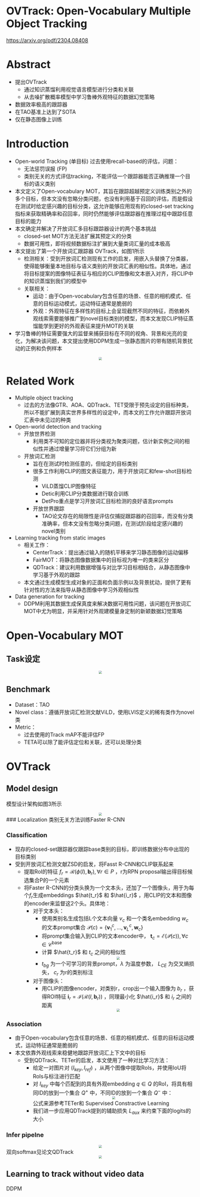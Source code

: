 # OVTrack: Open-Vocabulary Multiple Object Tracking
https://arxiv.org/pdf/2304.08408
# Abstract
- 提出OVTrack
  - 通过知识蒸馏利用视觉语言模型进行分类和关联
  - 从去噪扩散概率模型中学习鲁棒外观特征的数据幻觉策略
- 数据效率极高的跟踪器
- 在TAO基准上达到了SOTA
- 仅在静态图像上训练

# Introduction
- Open-world Tracking (单目标) 过去使用recall-based的评估，问题：
  - 无法惩罚误报 (FP)
  - 类别无关的方式评估tracking，不能评估一个跟踪器能否正确推理一个目标的语义类别
- 本文定义了Open-vocabulary MOT，其旨在跟踪超越预定义训练类别之外的多个目标，但本文没有忽略分类问题，也没有利用基于召回的评估，而是假设在测试时给定感兴趣的目标分类，这允许能够应用现有的closed-set tracking指标来获取精确率和召回率，同时仍然能够评估跟踪器在推理过程中跟踪任意目标的能力
- 本文确定并解决了开放词汇多目标跟踪器设计的两个基本挑战
  - closed-set MOT方法无法扩展其预定义的分类
  - 数据可用性，即将视频数据标注扩展到大量类词汇量的成本极高
- 本文提出了第一个开放词汇跟踪器 OVTrack，如图1所示
  - 检测相关：受到开放词汇检测现有工作的启发，用嵌入头替换了分类器，使得能够衡量本地目标与语义类别的开放词汇表的相似性。具体地，通过将目标提案的图像特征表征与相应的CLIP图像和文本嵌入对齐，将CLIP中的知识蒸馏到我们的模型中
  - 关联相关：
    - 运动：由于Open-vocabulary包含任意的场景、任意的相机模式、任意的目标运动模式，运动特征通常是脆弱的
    - 外观：外观特征在多样性的目标上会呈现截然不同的特征，而依赖外观线索需要能够推广到novel目标类别的模型，而本文发现CLIP特征蒸馏能学到更好的外观表征来提升MOT的关联
- 学习鲁棒的特征需要强大的监督来捕获目标在不同的视角、背景和光亮的变化，为解决该问题，本文提出使用DDPM生成一张静态图片的带有随机背景扰动的正例和负例样本
<center><img src=../images/image-40.png style="zoom:50%"></center>

# Related Work
- Multiple object tracking
  - 过去的方法像GTR、AOA、QDTrack、TET受限于预先设定的目标种类，所以不能扩展到真实世界多样性的设定中，而本文的工作允许跟踪开放词汇表中未见过的种类
- Open-world detection and tracking
  - 开放世界检测
    - 利用类不可知的定位器并将分类视为聚类问题，估计新实例之间的相似性并通过增量学习将它们分组为新
  - 开放词汇检测
    - 旨在在测试时检测任意的，但给定的目标类别
    - 很多工作利用CLIP的图文表征能力，用于开放词汇和few-shot目标检测
      - ViLD蒸馏CLIP图像特征
      - Detic利用CLIP分类数据进行联合训练
      - DetPro重点是学习开放词汇目标检测的良好语言prompts
    - 开放世界跟踪
      - TAO论文存在的局限性是评估仅捕捉跟踪器的召回率，而没有分类准确率，但本文没有忽略分类问题，在测试阶段给定感兴趣的novel类别
- Learning tracking from static images
  - 相关工作：
    - CenterTrack：提出通过输入的随机平移来学习静态图像的运动偏移
    - FairMOT：将静态图像数据集中的目标视为唯一的类来区分
    - QDTrack：建议利用数据增强与对比学习目标相结合，从静态图像中学习基于外观的跟踪
  - 本文通过生成模型生成对象的正面和负面示例以及背景扰动，提供了更有针对性的方法来指导从静态图像中学习外观相似性
- Data generation for tracking
  - DDPM利用其数据生成保真度来解决数据可用性问题，该问题在开放词汇MOT中尤为明显，并采用针对外观建模量身定制的新颖数据幻觉策略

# Open-Vocabulary MOT
## Task设定
<center><img src=../images/image-41.png style="zoom:50%"></center>

## Benchmark
- Dataset：TAO
- Novel class：遵循开放词汇检测文献ViLD，使用LVIS定义的稀有类作为novel 类
- Metric：
  - 过去使用的Track mAP不能评估FP
  - TETA可以除了能评估定位和关联，还可以处理分类

# OVTrack
## Model design
模型设计架构如图3所示
<center><img src=../images/image-45.png style="zoom:50%"></center>
### Localization
类别无关方法训练Faster R-CNN

### Classification
- 现存的closed-set跟踪器仅跟踪base类别的目标，即训练数据分布中出现的目标类别
- 受到开放词汇检测文献ZSD的启发，将Fasst R-CNN和CLIP联系起来
  - 提取RoI的特征 $f_r = \mathcal{R}(\phi(I),\mathbf{b}_r),\forall r\in P$ ，r为RPN proposal输出得目标候选集合P的一个元素
  - 将Faster R-CNN的分类头换为一个文本头，还加了一个图像头，用于为每个$f_r$生成embeddings $\hat{t_r}$ 和 $\hat{i_r}$ ，用CLIP的文本和图像的encoder来监督这2个头。具体地：
    - 对于文本头：
      - 使用类别名生成包括L个文本向量 $v_c$ 和一个类名embedding $w_c$ 的文本prompt集合 $\mathcal{P}(c) = \{\mathbf{v}_1^c,...,\mathbf{v}_L^c,\mathbf{w}_c\}$ 
      - 将prompt集合输入到CLIP的文本encoder中， $\mathbf{t}_c=\mathcal{E}(\mathcal{P}(c)),\forall c\in\mathcal{C}^\text{base}$ 
      - 计算 $\hat{t_r}$ 和 $t_c$ 之间的相似性
          <center><img src=../images/image-42.png style="zoom:50%"></center>
      - $t_{bg}$ 为一个可学习的背景prompt，$\lambda$ 为温度参数， $L_{CE}$ 为交叉熵损失， $c_r$ 为r的类别标注
    - 对于图像头：
      - 用CLIP的图像encoder，对类别r，crop出一个输入图像为 $b_r$ ，获得ROI特征 $\mathbf{i}_r=\mathcal{I}(\mathcal{R}(I,\mathbf{b}_r))$ ，同理最小化 $\hat{i_r}$ 和 $i_r$ 之间的距离
        <center><img src=../images/image-43.png style="zoom:50%"></center>

### Association
- 由于Open-vocabulary包含任意的场景、任意的相机模式、任意的目标运动模式，运动特征通常是脆弱的
- 本文依靠外观线索来稳健地跟踪开放词汇上下文中的目标
  - 受到QDTrack、TETer的启发，本文使用了一种对比学习方法：
    - 给定一对图片对 $(I_{key}, I_{ref})$ ，从两个图像中提取RoIs，并使用IoU将RoIs与标注进行匹配
    - 对 $I_{key}$ 中每个匹配到的具有外观embedding $q\in Q$ 的RoI，将具有相同ID的放到一个集合 $Q^+$ 中，不同ID的放到一个集合 $Q^-$ 中：
        <center><img src=../images/image-44.png style="zoom:50%"></center>
        公式来源参考TETer和 Supervised Constractive Learning
    - 我们进一步应用QDTrack提到的辅助损失 $L_{aux}$ 来约束下面的logits的大小
### Infer pipelne
<center><img src=../images/image-47.png style="zoom:50%"></center>
双向softmax见论文QDTrack
<center><img src=../images/image-46.png style="zoom:50%"></center>

## Learning to track without video data
DDPM